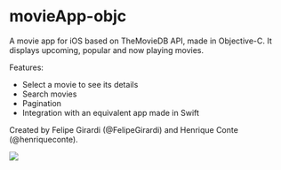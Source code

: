 # movieApp-objc

A movie app for iOS based on TheMovieDB API, made in Objective-C. It displays upcoming, popular and now playing movies.

Features:

- Select a movie to see its details
- Search movies
- Pagination
- Integration with an equivalent app made in Swift

Created by Felipe Girardi (@FelipeGirardi) and Henrique Conte (@henriqueconte).


![](MovieAppGIF.gif)

